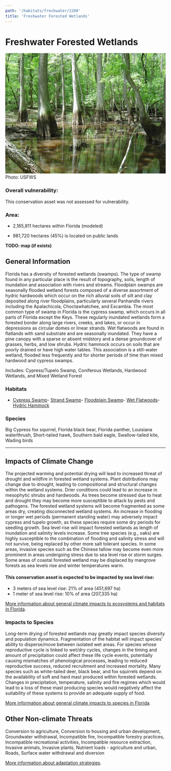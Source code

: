 ```yaml
---
path: '/habitats/freshwater/2200'
title: 'Freshwater Forested Wetlands'
---
```


# Freshwater Forested Wetlands

<div id="TopSection">

<div class="header-photo"><img src="2200.jpg" alt="Photo for Freshwater Forested Wetlands"/>
<figcaption>Photo: USFWS</figcaption></div>

<div>

### Overall vulnerability:

This conservation asset was not assessed for vulnerability.

### Area:

-   2,165,811 hectares within Florida (modeled)

-   981,720 hectares (45%) is located on public lands



</div>
</div>

**TODO: map (if exists)**

## General Information

Florida has a diversity of forested wetlands (swamps).  The type of swamp found in any particular place is the result of topography, soils, length of inundation and association with rivers and streams.  Floodplain swamps are seasonally flooded wetland forests composed of a diverse assortment of hydric hardwoods which occur on the rich alluvial soils of silt and clay deposited along river floodplains, particularly several Panhandle rivers including the Apalachicola, Choctawhatchee, and Escambia. The most common type of swamp in Florida is the cypress swamp, which occurs in all parts of Florida except the Keys.  These regularly inundated wetlands form a forested border along large rivers, creeks, and lakes, or occur in depressions as circular domes or linear strands.  Wet flatwoods are found in flatlands with sand substrate and are seasonally inundated.   They have a pine canopy with a sparse or absent midstory and a dense groundcover of grasses, herbs, and low shrubs. Hydric hammock occurs on soils that are poorly drained or have high water tables. This association is a still-water wetland, flooded less frequently and for shorter periods of time than mixed hardwood and cypress swamps.

Includes:  Cypress/Tupelo Swamp, Coniferous Wetlands, Hardwood Wetlands, and Mixed Wetland Forest

### Habitats

- [Cypress Swamp](/habitats/freshwater/2210)- [Strand Swamp](/habitats/freshwater/2214)- [Floodplain Swamp](/habitats/freshwater/2215)- [Wet Flatwoods](/habitats/freshwater/2221)- [Hydric Hammock](/habitats/freshwater/2232)



### Species

Big Cypress fox squirrel, Florida black bear, Florida panther, Louisiana waterthrush, Short-tailed hawk, Southern bald eagle, Swallow-tailed kite, Wading birds

<hr />

## Impacts of Climate Change

The projected warming and potential drying will lead to increased threat of drought and wildfire in forested wetland systems.  Plant distributions may change due to drought, leading to compositional and structural changes within the wetland systems.  Drier conditions could lead to an increase in mesophytic shrubs and hardwoods.  As trees become stressed due to heat and drought they may become more susceptible to attack by pests and pathogens.  The forested wetland systems will become fragmented as some areas dry, creating disconnected wetland systems.  An increase in flooding or longer wet periods (permanent standing water) may adversely impact cypress and tupelo growth, as these species require some dry periods for seedling growth.  Sea level rise will impact forested wetlands as length of inundation and salinity levels increase.  Some tree species (e.g., oaks) are highly susceptible to the combination of flooding and salinity stress and will not survive, being replaced by other more salt tolerant species. In some areas, invasive species such as the Chinese tallow may become even more prominent in areas undergoing stress due to sea level rise or storm surges.  Some areas of coastal forested wetland may be displaced by mangrove forests as sea levels rise and winter temperatures warm.


#### This conservation asset is expected to be impacted by sea level rise:

- 3 meters of sea level rise: 21% of area (451,697 ha)
- 1 meter of sea level rise: 10% of area (207,335 ha)
    

[More information about general climate impacts to ecosystems and habitats in Florida](/impacts/habitats).

### Impacts to Species

Long-term drying of forested wetlands may greatly impact species diversity and population dynamics.  Fragmentation of the habitat will impact species' ability to disperse/move between isolated wet areas.  For species whose reproductive cycle is linked to wet/dry cycles, changes in the timing and amount of precipitation could affect these life cycle events, potentially causing mismatches of phenological processes, leading to reduced reproductive success, reduced recruitment and increased mortality.  Many species such as white-tailed deer, black bear, and fox squirrels depend on the availability of soft and hard mast produced within forested wetlands.  Changes in precipitation, temperature, salinity and fire regimes which would lead to a loss of these mast producing species would negatively affect the suitability of these systems to provide an adequate supply of food.

[More information about general climate impacts to species in Florida](/impacts/species).

## Other Non-climate Threats

Conversion to agriculture, Conversion to housing and urban development, Groundwater withdrawal, Incompatible fire, Incompatible forestry practices, Incompatible recreational activities, Incompatible resource extraction, Invasive animals, Invasive plants, Nutrient loads - agriculture and urban, Roads, Surface water withdrawal and diversion

[More information about adaptation strategies](/strategies).


